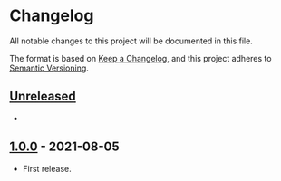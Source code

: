 # Changelog
All notable changes to this project will be documented in this file.

The format is based on [Keep a Changelog](https://keepachangelog.com/en/1.0.0/),
and this project adheres to [Semantic Versioning](https://semver.org/spec/v2.0.0.html).

## [Unreleased][unreleased]
-

## [1.0.0] - 2021-08-05
- First release.

[unreleased]: https://github.com/wp-pay-gateways/paypal/compare/1.0.0...HEAD
[1.0.0]: https://github.com/olivierlacan/keep-a-changelog/releases/tag/1.0.0
